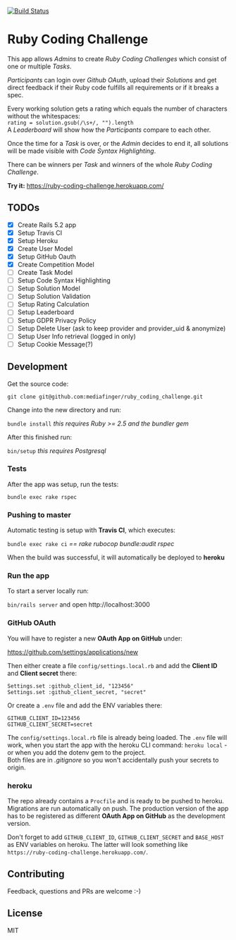 [![Build Status](https://travis-ci.com/mediafinger/ruby_coding_challenge.svg?branch=master)](https://travis-ci.com/mediafinger/ruby_coding_challenge)

# Ruby Coding Challenge

This app allows _Admins_ to create _Ruby Coding Challenges_ which consist of one or multiple _Tasks_.

_Participants_ can login over _Github OAuth_, upload their _Solutions_ and get direct feedback if their Ruby code fulfills all requirements or if it breaks a spec.

Every working solution gets a rating which equals the number of characters without the whitespaces:  
`rating = solution.gsub(/\s+/, "").length`  
A _Leaderboard_ will show how the _Participants_ compare to each other.

Once the time for a _Task_ is over, or the _Admin_ decides to end it, all solutions will be made visible with _Code Syntax Highlighting_.

There can be winners per _Task_ and winners of the whole _Ruby Coding Challenge_.

**Try it:** https://ruby-coding-challenge.herokuapp.com/

## TODOs

- [x] Create Rails 5.2 app
- [x] Setup Travis CI
- [x] Setup Heroku
- [x] Create User Model
- [x] Setup GitHub Oauth
- [x] Create Competition Model
- [ ] Create Task Model
- [ ] Setup Code Syntax Highlighting
- [ ] Setup Solution Model
- [ ] Setup Solution Validation
- [ ] Setup Rating Calculation
- [ ] Setup Leaderboard
- [ ] Setup GDPR Privacy Policy
- [ ] Setup Delete User (ask to keep provider and provider_uid & anonymize)
- [ ] Setup User Info retrieval (logged in only)
- [ ] Setup Cookie Message(?)

## Development

Get the source code:

    git clone git@github.com:mediafinger/ruby_coding_challenge.git

Change into the new directory and run:

`bundle install` _this requires Ruby >= 2.5 and the bundler gem_

After this finished run:

`bin/setup` _this requires Postgresql_

### Tests

After the app was setup, run the tests:

`bundle exec rake rspec`

### Pushing to master

Automatic testing is setup with **Travis CI**, which executes:

`bundle exec rake ci` _== rake rubocop bundle:audit rspec_

When the build was successful, it will automatically be deployed to **heroku**

### Run the app

To start a server locally run:

`bin/rails server` and open http://localhost:3000

### GitHub OAuth

You will have to register a new **OAuth App on GitHub** under:

https://github.com/settings/applications/new

Then either create a file `config/settings.local.rb` and add the **Client ID** and **Client secret** there:

    Settings.set :github_client_id, "123456"
    Settings.set :github_client_secret, "secret"

Or create a `.env` file and add the ENV variables there:

    GITHUB_CLIENT_ID=123456
    GITHUB_CLIENT_SECRET=secret

The `config/settings.local.rb` file is already being loaded. The `.env` file will work, when you start the app with the heroku CLI command: `heroku local` - or when you add the dotenv gem to the project.  
Both files are in _.gitignore_ so you won't accidentally push your secrets to origin.

### heroku

The repo already contains a `Procfile` and is ready to be pushed to heroku. Migrations are run automatically on push. The production version of the app has to be registered as different **OAuth App on GitHub** as the development version.

Don't forget to add `GITHUB_CLIENT_ID`, `GITHUB_CLIENT_SECRET` and `BASE_HOST` as ENV variables on heroku. The latter will look something like `https://ruby-coding-challenge.herokuapp.com/`.

## Contributing

Feedback, questions and PRs are welcome :-)

## License

MIT
